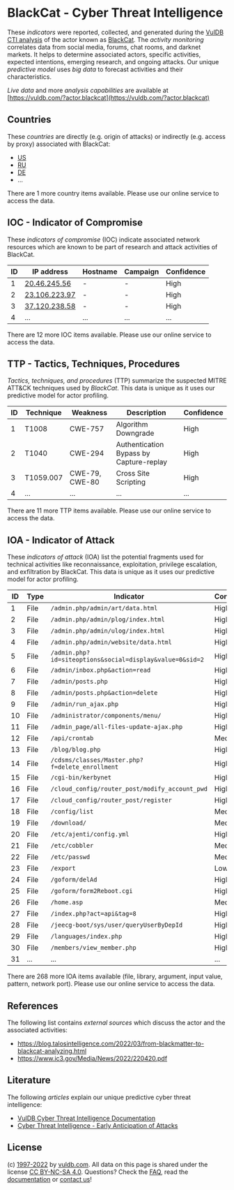 # BlackCat - Cyber Threat Intelligence

These _indicators_ were reported, collected, and generated during the [VulDB CTI analysis](https://vuldb.com/?kb.cti) of the actor known as [BlackCat](https://vuldb.com/?actor.blackcat). The _activity monitoring_ correlates data from social media, forums, chat rooms, and darknet markets. It helps to determine associated actors, specific activities, expected intentions, emerging research, and ongoing attacks. Our unique _predictive model_ uses _big data_ to forecast activities and their characteristics.

_Live data_ and more _analysis capabilities_ are available at [https://vuldb.com/?actor.blackcat](https://vuldb.com/?actor.blackcat)

## Countries

These _countries_ are directly (e.g. origin of attacks) or indirectly (e.g. access by proxy) associated with BlackCat:

* [US](https://vuldb.com/?country.us)
* [RU](https://vuldb.com/?country.ru)
* [DE](https://vuldb.com/?country.de)
* ...

There are 1 more country items available. Please use our online service to access the data.

## IOC - Indicator of Compromise

These _indicators of compromise_ (IOC) indicate associated network resources which are known to be part of research and attack activities of BlackCat.

ID | IP address | Hostname | Campaign | Confidence
-- | ---------- | -------- | -------- | ----------
1 | [20.46.245.56](https://vuldb.com/?ip.20.46.245.56) | - | - | High
2 | [23.106.223.97](https://vuldb.com/?ip.23.106.223.97) | - | - | High
3 | [37.120.238.58](https://vuldb.com/?ip.37.120.238.58) | - | - | High
4 | ... | ... | ... | ...

There are 12 more IOC items available. Please use our online service to access the data.

## TTP - Tactics, Techniques, Procedures

_Tactics, techniques, and procedures_ (TTP) summarize the suspected MITRE ATT&CK techniques used by _BlackCat_. This data is unique as it uses our predictive model for actor profiling.

ID | Technique | Weakness | Description | Confidence
-- | --------- | -------- | ----------- | ----------
1 | T1008 | CWE-757 | Algorithm Downgrade | High
2 | T1040 | CWE-294 | Authentication Bypass by Capture-replay | High
3 | T1059.007 | CWE-79, CWE-80 | Cross Site Scripting | High
4 | ... | ... | ... | ...

There are 11 more TTP items available. Please use our online service to access the data.

## IOA - Indicator of Attack

These _indicators of attack_ (IOA) list the potential fragments used for technical activities like reconnaissance, exploitation, privilege escalation, and exfiltration by BlackCat. This data is unique as it uses our predictive model for actor profiling.

ID | Type | Indicator | Confidence
-- | ---- | --------- | ----------
1 | File | `/admin.php/admin/art/data.html` | High
2 | File | `/admin.php/admin/plog/index.html` | High
3 | File | `/admin.php/admin/ulog/index.html` | High
4 | File | `/admin.php/admin/website/data.html` | High
5 | File | `/admin.php?id=siteoptions&social=display&value=0&sid=2` | High
6 | File | `/admin/inbox.php&action=read` | High
7 | File | `/admin/posts.php` | High
8 | File | `/admin/posts.php&action=delete` | High
9 | File | `/admin/run_ajax.php` | High
10 | File | `/administrator/components/menu/` | High
11 | File | `/admin_page/all-files-update-ajax.php` | High
12 | File | `/api/crontab` | Medium
13 | File | `/blog/blog.php` | High
14 | File | `/cdsms/classes/Master.php?f=delete_enrollment` | High
15 | File | `/cgi-bin/kerbynet` | High
16 | File | `/cloud_config/router_post/modify_account_pwd` | High
17 | File | `/cloud_config/router_post/register` | High
18 | File | `/config/list` | Medium
19 | File | `/download/` | Medium
20 | File | `/etc/ajenti/config.yml` | High
21 | File | `/etc/cobbler` | Medium
22 | File | `/etc/passwd` | Medium
23 | File | `/export` | Low
24 | File | `/goform/delAd` | High
25 | File | `/goform/form2Reboot.cgi` | High
26 | File | `/home.asp` | Medium
27 | File | `/index.php?act=api&tag=8` | High
28 | File | `/jeecg-boot/sys/user/queryUserByDepId` | High
29 | File | `/languages/index.php` | High
30 | File | `/members/view_member.php` | High
31 | ... | ... | ...

There are 268 more IOA items available (file, library, argument, input value, pattern, network port). Please use our online service to access the data.

## References

The following list contains _external sources_ which discuss the actor and the associated activities:

* https://blog.talosintelligence.com/2022/03/from-blackmatter-to-blackcat-analyzing.html
* https://www.ic3.gov/Media/News/2022/220420.pdf

## Literature

The following _articles_ explain our unique predictive cyber threat intelligence:

* [VulDB Cyber Threat Intelligence Documentation](https://vuldb.com/?kb.cti)
* [Cyber Threat Intelligence - Early Anticipation of Attacks](https://www.scip.ch/en/?labs.20201022)

## License

(c) [1997-2022](https://vuldb.com/?kb.changelog) by [vuldb.com](https://vuldb.com/?kb.about). All data on this page is shared under the license [CC BY-NC-SA 4.0](https://creativecommons.org/licenses/by-nc-sa/4.0/). Questions? Check the [FAQ](https://vuldb.com/?kb.faq), read the [documentation](https://vuldb.com/?kb) or [contact us](https://vuldb.com/?contact)!
